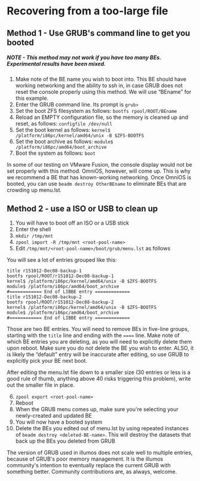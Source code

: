 Recovering from a too-large  file
================================

Method 1 - Use GRUB's command line to get you booted
----------------------------------------------------

##### NOTE - This method may not work if you have too many BEs. Experimental results have been mixed.

1. Make note of the BE name you wish to boot into. This BE should have
   working networking and the ability to ssh in, in case GRUB does not
   reset the console properly using this method. We will use “BEname” for
   this example.
2. Enter the GRUB command line. Its prompt is `grub> `
3. Set the boot ZFS filesystem as follows: `bootfs rpool/ROOT/BEname`
4. Reload an EMPTY configuration file, so the memory is cleaned up and
   reset, as follows: `configfile /dev/null`
5. Set the boot kernel as follows: `kernel$ /platform/i86pc/kernel/amd64/unix -B $ZFS-BOOTFS`
6. Set the boot archive as follows: `module$ /platform/i86pc/amd64/boot_archive`
7. Boot the system as follows: `boot`

In some of our testing on VMware Fusion, the console display would not
be set properly with this method. OmniOS, however, will come up. This is
why we recommend a BE that has known-working networking. Once OmniOS is
booted, you can use `beadm destroy OtherBEname` to eliminate BEs that are crowding up menu.lst.

Method 2 - use a ISO or USB to clean up 
----------------------------------------

1. You will have to boot off an ISO or a USB stick
2. Enter the shell
3. `mkdir /tmp/mnt`
4. `zpool import -R /tmp/mnt <root-pool-name>`
5. Edit `/tmp/mnt/<root-pool-name>/boot/grub/menu.lst` as follows

You will see a lot of entries grouped like this:

```
title r151012-Dec08-backup-1
bootfs rpool/ROOT/r151012-Dec08-backup-1
kernel$ /platform/i86pc/kernel/amd64/unix -B $ZFS-BOOTFS
module$ /platform/i86pc/amd64/boot_archive
#============ End of LIBBE entry =============
title r151012-Dec08-backup-2
bootfs rpool/ROOT/r151012-Dec08-backup-2
kernel$ /platform/i86pc/kernel/amd64/unix -B $ZFS-BOOTFS
module$ /platform/i86pc/amd64/boot_archive
#============ End of LIBBE entry =============
```

Those are two BE entries. You will need to remove BEs in five-line
groups, starting with the `title` line and ending with the `====` line. Make note of
which BE entries you are deleting, as you will need to explicitly delete
them upon reboot. Make sure you do not delete the BE you wish to enter.
ALSO, it is likely the “default” entry will be inaccurate after editing,
so use GRUB to explicitly pick your BE next boot.

After editing the menu.lst file down to a smaller size (30 entries or
less is a good rule of thumb, anything above 40 risks triggering this
problem), write out the smaller file in place.

6. `zpool export <root-pool-name>`
7. Reboot
8. When the GRUB menu comes up, make sure you're selecting your
   newly-created and updated BE
9. You will now have a booted system
10. Delete the BEs you edited out of menu.lst by using repeated
    instances of `beadm destroy <deleted-BE-name>`. This will
    destroy the datasets that back up the BEs you deleted from GRUB

The version of GRUB used in illumos does not scale well to multiple
entries, because of GRUB's poor memory management. It is the illumos
community's intention to eventually replace the current GRUB with
something better. Community contributions are, as always, welcome.
